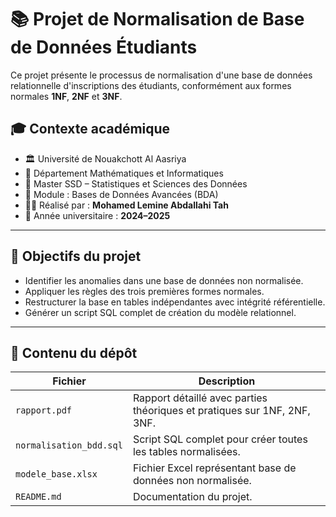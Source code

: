 # 📚 Projet de Normalisation de Base de Données Étudiants

Ce projet présente le processus de normalisation d'une base de données relationnelle d'inscriptions des étudiants, conformément aux formes normales **1NF**, **2NF** et **3NF**.

## 🎓 Contexte académique

- 🏛️ Université de Nouakchott Al Aasriya  
- 🧮 Département Mathématiques et Informatiques  
- 📘 Master SSD – Statistiques et Sciences des Données  
- 📂 Module : Bases de Données Avancées (BDA)  
- 👨‍🎓 Réalisé par : **Mohamed Lemine Abdallahi Tah**  
- 📅 Année universitaire : **2024–2025**

---

## 📌 Objectifs du projet

- Identifier les anomalies dans une base de données non normalisée.
- Appliquer les règles des trois premières formes normales.
- Restructurer la base en tables indépendantes avec intégrité référentielle.
- Générer un script SQL complet de création du modèle relationnel.

---

## 📁 Contenu du dépôt

| Fichier                     | Description |
|----------------------------|-------------|
| `rapport.pdf`              | Rapport détaillé avec parties théoriques et pratiques sur 1NF, 2NF, 3NF. |
| `normalisation_bdd.sql`    | Script SQL complet pour créer toutes les tables normalisées. |
| `modele_base.xlsx` | Fichier Excel représentant base de données non normalisée. |
| `README.md`                | Documentation du projet. |
